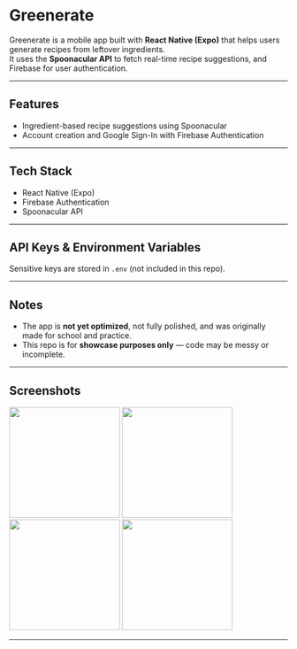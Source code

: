 # Greenerate

Greenerate is a mobile app built with **React Native (Expo)** that helps users generate recipes from leftover ingredients.  
It uses the **Spoonacular API** to fetch real-time recipe suggestions, and Firebase for user authentication.

---

## Features

- Ingredient-based recipe suggestions using Spoonacular
- Account creation and Google Sign-In with Firebase Authentication

---

## Tech Stack

- React Native (Expo)
- Firebase Authentication
- Spoonacular API

---

## API Keys & Environment Variables

Sensitive keys are stored in `.env` (not included in this repo).  

---

## Notes

- The app is **not yet optimized**, not fully polished, and was originally made for school and practice.
- This repo is for **showcase purposes only** — code may be messy or incomplete.

---

## Screenshots

<p float="left">
  <img src="https://github.com/user-attachments/assets/bf0de33d-50cf-438d-8ac4-9ad9a2b165ef" width="200"/>
  <img src="https://github.com/user-attachments/assets/c891099f-1153-49ac-ab29-287c04b5221f" width="200"/>
  <img src="https://github.com/user-attachments/assets/c364f7c0-59b8-4439-8698-51ffc4db61e8" width="200"/>
  <img src="https://github.com/user-attachments/assets/812e0856-f2fc-41c3-84bc-c4da5234f8e1" width="200"/>
</p>

---


